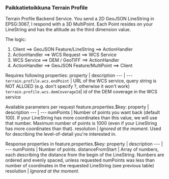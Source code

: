 ### Paikkatietoikkuna Terrain Profile

Terrain Profile Backend Service. You send a 2D GeoJSON LineString in EPSG:3067, I respond with a 3D MultiPoint. Each Point resides on your LineString and has the altitude as the third dimension value.

The logic:
1. Client ==> GeoJSON Feature/LineString ==> ActionHandler
2. ActionHandler ==> WCS Request ==> WCS Service
3. WCS Service ==> DEM / GeoTIFF ==> ActionHandler
4. ActionHandler ==> GeoJSON Feature/MultiPoint ==> Client

Requires following properties:
property | description
--- | ---
`terrain.profile.wcs.endPoint` | URL of the WCS service, query string is NOT ALLOED (e.g. don't specify ?, otherwise it won't work)
`terrain.profile.wcs.demCoverageId`| id of the DEM coverage in the WCS service

Available parameters per request feature.properties.$key:
property | description
--- | ---
numPoints | Number of points you want back (default 100). If your LineString has more coordinates than this value, we will use that number. Maximum number of points is 1000 (even if your LineString has more coordinates than that).
resolution | *Ignored at the moment*. Used for describing the level-of-detail you're interested in.

Response properties in feature.properties.$key:
property | description
--- | ---
numPoints | Number of points.
distanceFromStart | Array of numbers, each describing the distance from the begin of the LineString. Numbers are ordered and evenly spaced, unless requested numPoints was less than number of coordinates in the requested LineString (see previous table)
resolution | *Ignored at the moment*.